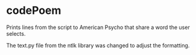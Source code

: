 # codePoem
Prints lines from the script to American Psycho that share a word the user selects.

The text.py file from the ntlk library was changed to adjust the formatting.
